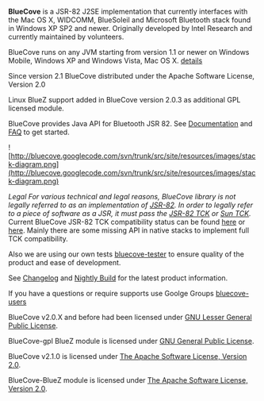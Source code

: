 **BlueCove** is a JSR-82 J2SE implementation that currently interfaces with the Mac OS X, WIDCOMM, BlueSoleil and Microsoft Bluetooth stack found in Windows XP SP2 and newer. Originally developed by Intel Research and currently maintained by volunteers.

BlueCove runs on any JVM starting from version 1.1 or newer on Windows Mobile, Windows XP and Windows Vista, Mac OS X. [details](stacks.md)

Since version 2.1 BlueCove distributed under the Apache Software License, Version 2.0

Linux BlueZ support added in BlueCove version 2.0.3 as additional GPL licensed module.

BlueCove provides Java API for Bluetooth JSR 82. See [Documentation](Documentation.md) and [FAQ](FAQ.md) to get started.

![http://bluecove.googlecode.com/svn/trunk/src/site/resources/images/stack-diagram.png](http://bluecove.googlecode.com/svn/trunk/src/site/resources/images/stack-diagram.png)

_Legal_ _For various technical and legal reasons, BlueCove library is not legally referred to as an implementation of [JSR-82](http://jcp.org/en/jsr/detail?id=82). In order to legally refer to a piece of software as a JSR, it must pass the [JSR-82 TCK](https://opensource.motorola.com/sf/sfmain/do/viewProject/projects.jsr82) or [Sun TCK](http://java.sun.com/scholarship/)._ Current BlueCove JSR-82 TCK compatibility status can be found [here](http://www.bluecove.org/tck/) or [here](http://snapshot.bluecove.org/tck/). Mainly there are some missing API in native stacks to implement full TCK compatibility.

Also we are using our own tests [bluecove-tester](http://www.bluecove.org/bluecove-examples/bluecove-tester/) to ensure quality of the product and ease of development.

See [Changelog](Changelog.md) and [Nightly Build](http://snapshot.bluecove.org/) for the latest product information.

If you have a questions or require supports use Goolge Groups [bluecove-users](http://groups.google.com/group/bluecove-users/)

BlueCove v2.0.X and before had been licensed under [GNU Lesser General Public License](http://www.gnu.org/licenses/lgpl.html).

BlueCove-gpl BlueZ module is licensed under [GNU General Public License](http://www.gnu.org/licenses/gpl.html).

BlueCove v2.1.0 is licensed under [The Apache Software License, Version 2.0](http://www.apache.org/licenses/LICENSE-2.0.html).

BlueCove-BlueZ module is licensed under [The Apache Software License, Version 2.0](http://www.apache.org/licenses/LICENSE-2.0.html).
